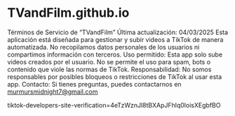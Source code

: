 # TVandFilm.github.io
Términos de Servicio de “TVandFilm”
Última actualización: 04/03/2025
Esta aplicación está diseñada para gestionar y subir videos a TikTok de manera automatizada. No recopilamos datos personales de los usuarios ni compartimos información con terceros.
Uso permitido:
Esta app solo sube videos creados por el usuario.
No se permite el uso para spam, bots o contenido que viole las normas de TikTok.
Responsabilidad:
No somos responsables por posibles bloqueos o restricciones de TikTok al usar esta app.
Contacto: Si tienes preguntas, puedes contactarnos en murmursmidnight7@gmail.com

tiktok-developers-site-verification=4eTzWznJl8tBXApJFhlq0loisXEgbfBO
